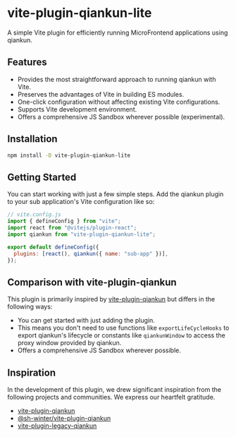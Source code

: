 # vite-plugin-qiankun-lite

A simple Vite plugin for efficiently running MicroFrontend applications using qiankun.

## Features

- Provides the most straightforward approach to running qiankun with Vite.
- Preserves the advantages of Vite in building ES modules.
- One-click configuration without affecting existing Vite configurations.
- Supports Vite development environment.
- Offers a comprehensive JS Sandbox wherever possible (experimental).

## Installation

```bash
npm install -D vite-plugin-qiankun-lite
```

## Getting Started

You can start working with just a few simple steps. Add the qiankun plugin to your sub application's Vite configuration like so:

```javascript
// vite.config.js
import { defineConfig } from "vite";
import react from "@vitejs/plugin-react";
import qiankun from "vite-plugin-qiankun-lite";

export default defineConfig({
  plugins: [react(), qiankun({ name: "sub-app" })],
});
```

## Comparison with vite-plugin-qiankun

This plugin is primarily inspired by [vite-plugin-qiankun](https://github.com/tengmaoqing/vite-plugin-qiankun) but differs in the following ways:

- You can get started with just adding the plugin.
- This means you don't need to use functions like `exportLifeCycleHooks` to export qiankun's lifecycle or constants like `qiankunWindow` to access the proxy window provided by qiankun.
- Offers a comprehensive JS Sandbox wherever possible.

## Inspiration

In the development of this plugin, we drew significant inspiration from the following projects and communities. We express our heartfelt gratitude.

- [vite-plugin-qiankun](https://github.com/tengmaoqing/vite-plugin-qiankun)
- [@sh-winter/vite-plugin-qiankun](https://github.com/sh-winter/vite-plugin-qiankun)
- [vite-plugin-legacy-qiankun](https://github.com/lishaobos/vite-plugin-legacy-qiankun)
